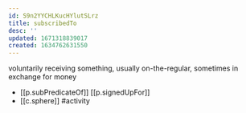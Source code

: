 ```yaml
---
id: S9n2YYCHLKucHYlutSLrz
title: subscribedTo
desc: ''
updated: 1671318839017
created: 1634762631550
---
```




voluntarily receiving something, usually on-the-regular, sometimes in exchange for money

- [[p.subPredicateOf]] [[p.signedUpFor]]
- [[c.sphere]] #activity
